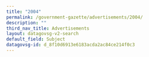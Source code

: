 ```yaml
---
title: "2004"
permalink: /government-gazette/advertisements/2004/
description: ""
third_nav_title: Advertisements
layout: datagovsg-v2-search
default_field: Subject
datagovsg-id: d_8f10d6913e6183acda2ac84ce214f0c3
---
```

